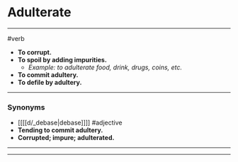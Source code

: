 # Adulterate
---
#verb
- **To corrupt.**
- **To spoil by adding impurities.**
	- _Example: to adulterate food, drink, drugs, coins, etc._
- **To commit adultery.**
- **To defile by adultery.**
---
### Synonyms
- [[[[d/_debase|debase]]]]
#adjective
- **Tending to commit adultery.**
- **Corrupted; impure; adulterated.**
---
---
